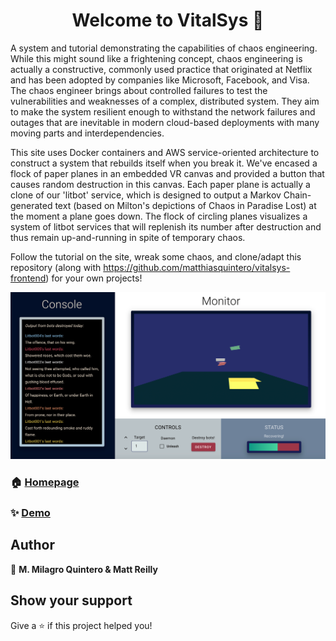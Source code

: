 <h1 align="center">Welcome to VitalSys 👋</h1>
<p>
</p>

A system and tutorial demonstrating the capabilities of chaos engineering. While this might sound like a frightening concept, chaos engineering is actually a  constructive, commonly used practice that originated at Netflix and has been adopted by companies like Microsoft, Facebook, and Visa. The chaos engineer brings about controlled failures to test the vulnerabilities and weaknesses of a complex, distributed system. They aim to make the system resilient enough to withstand the network failures and outages that are inevitable in modern cloud-based deployments with many moving parts and interdependencies.

This site uses Docker containers and AWS service-oriented architecture to construct a system that rebuilds itself when you break it. We've encased a flock of paper planes in an embedded VR canvas and provided a button that causes random destruction in this canvas. Each paper plane is actually a clone of our 'litbot' service, which is designed to output a Markov Chain-generated text (based on Milton's depictions of Chaos in Paradise Lost) at the moment a plane goes down. The flock of circling planes visualizes a system of litbot services that will replenish its number after destruction and thus remain up-and-running in spite of temporary chaos. 

Follow the tutorial on the site, wreak some chaos, and clone/adapt this repository (along with https://github.com/matthiasquintero/vitalsys-frontend) for your own projects!  

![](VitalSysImg.png)

### 🏠 [Homepage](http://vital-sys.s3-website.us-east-2.amazonaws.com/)

### ✨ [Demo](http://vital-sys.s3-website.us-east-2.amazonaws.com/)

## Author

👤 **M. Milagro Quintero & Matt Reilly**


## Show your support

Give a ⭐️ if this project helped you!

